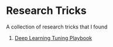 # Research Tricks
A collection of research tricks that I found

1. [Deep Learning Tuning Playbook](https://github.com/google-research/tuning_playbook)

